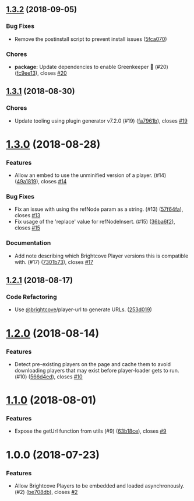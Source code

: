 <a name="1.3.2"></a>
## [1.3.2](https://github.com/brightcove/player-loader/compare/v1.3.1...v1.3.2) (2018-09-05)

### Bug Fixes

* Remove the postinstall script to prevent install issues ([5fca070](https://github.com/brightcove/player-loader/commit/5fca070))

### Chores

* **package:** Update dependencies to enable Greenkeeper 🌴 (#20) ([fc9ee13](https://github.com/brightcove/player-loader/commit/fc9ee13)), closes [#20](https://github.com/brightcove/player-loader/issues/20)

<a name="1.3.1"></a>
## [1.3.1](https://github.com/brightcove/player-loader/compare/v1.3.0...v1.3.1) (2018-08-30)

### Chores

* Update tooling using plugin generator v7.2.0 (#19) ([fa7961b](https://github.com/brightcove/player-loader/commit/fa7961b)), closes [#19](https://github.com/brightcove/player-loader/issues/19)

<a name="1.3.0"></a>
# [1.3.0](https://github.com/brightcove/player-loader/compare/v1.2.1...v1.3.0) (2018-08-28)

### Features

* Allow an embed to use the unminified version of a player. (#14) ([49a1819](https://github.com/brightcove/player-loader/commit/49a1819)), closes [#14](https://github.com/brightcove/player-loader/issues/14)

### Bug Fixes

* Fix an issue with using the refNode param as a string. (#13) ([57f64fa](https://github.com/brightcove/player-loader/commit/57f64fa)), closes [#13](https://github.com/brightcove/player-loader/issues/13)
* Fix usage of the 'replace' value for refNodeInsert. (#15) ([36ba6f2](https://github.com/brightcove/player-loader/commit/36ba6f2)), closes [#15](https://github.com/brightcove/player-loader/issues/15)

### Documentation

* Add note describing which Brightcove Player versions this is compatible with. (#17) ([7301b73](https://github.com/brightcove/player-loader/commit/7301b73)), closes [#17](https://github.com/brightcove/player-loader/issues/17)

<a name="1.2.1"></a>
## [1.2.1](https://github.com/brightcove/player-loader/compare/v1.2.0...v1.2.1) (2018-08-17)

### Code Refactoring

* Use [@brightcove](https://github.com/brightcove)/player-url to generate URLs. ([253d019](https://github.com/brightcove/player-loader/commit/253d019))

<a name="1.2.0"></a>
# [1.2.0](https://github.com/brightcove/player-loader/compare/v1.1.0...v1.2.0) (2018-08-14)

### Features

* Detect pre-existing players on the page and cache them to avoid downloading players that may exist before player-loader gets to run. (#10) ([566d4ed](https://github.com/brightcove/player-loader/commit/566d4ed)), closes [#10](https://github.com/brightcove/player-loader/issues/10)

<a name="1.1.0"></a>
# [1.1.0](https://github.com/brightcove/player-loader/compare/v1.0.0...v1.1.0) (2018-08-01)

### Features

* Expose the getUrl function from utils (#9) ([63b18ce](https://github.com/brightcove/player-loader/commit/63b18ce)), closes [#9](https://github.com/brightcove/player-loader/issues/9)

<a name="1.0.0"></a>
# 1.0.0 (2018-07-23)

### Features

* Allow Brightcove Players to be embedded and loaded asynchronously. (#2) ([be708db](https://github.com/brightcove/player-loader/commit/be708db)), closes [#2](https://github.com/brightcove/player-loader/issues/2)

